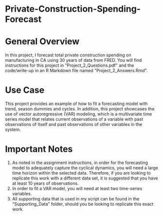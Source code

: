 # Private-Construction-Spending-Forecast

# General Overview
In this project, I forecast total private construction spending on manufacturing in CA using 30 years of data from FRED. You will find instructions for this project in "Project_2_Questions.pdf" and the code/write-up in an R Markdown file named "Project_2_Answers.Rmd".

# Use Case
This project provides an example of how to fit a forecasting model with trend, season dummies and cycles. In addition, this project showcases the use of vector autoregressive (VAR) modeling, which is a multivariate time series model that relates current observations of a variable with past observations of itself and past observations of other variables in the system.

# Important Notes
1. As noted in the assignment instructions, in order for the forecasting model to adequately capture the cyclical dynamics, you will need a large time horizon within the selected data. Therefore, if you are looking to replicate this work with a different data set, it is suggested that you have at least 10 years of observations.
2. In order to fit a VAR model, you will need at least two time-series variables.
3. All supporting data that is used in my script can be found in the "Supporting_Data" folder, should you be looking to replicate this exact work. 
